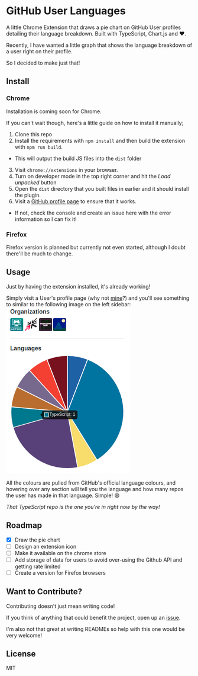 # GitHub User Languages
A little Chrome Extension that draws a pie chart on GitHub User profiles detailing their language breakdown. Built with TypeScript, Chart.js and :heart:.

Recently, I have wanted a little graph that shows the language breakdown of a user right on their profile.

So I decided to make just that!

## Install
### Chrome
Installation is coming soon for Chrome.

If you can't wait though, here's a little guide on how to install it manually;
1. Clone this repo
2. Install the requirements with `npm install` and then build the extension with `npm run build`.
  - This will output the build JS files into the `dist` folder
3. Visit `chrome://extensions` in your browser.
4. Turn on developer mode in the top right corner and hit the *Load unpacked* button
5. Open the `dist` directory that you built files in earlier and it should install the plugin.
6. Visit a [GitHub profile page](https://github.com/crnbrdrck) to ensure that it works.
  - If not, check the console and create an issue here with the error information so I can fix it!

### Firefox
Firefox version is planned but currently not even started, although I doubt there'll be much to change.

## Usage
Just by having the extension installed, it's already working!

Simply visit a User's profile page (why not [mine](https://github.com/crnbrdrck)?) and you'll see something to similar to the following image on the left sidebar: ![github-user-languages demo](./demo.png)

All the colours are pulled from GitHub's official language colours, and hovering over any section will tell you the language and how many repos the user has made in that language. Simple! :smile:

*That TypeScript repo is the one you're in right now by the way!*

## Roadmap

- [x] Draw the pie chart
- [ ] Design an extension icon
- [ ] Make it available on the chrome store
- [ ] Add storage of data for users to avoid over-using the Github API and getting rate limited
- [ ] Create a version for Firefox browsers

## Want to Contribute?
Contributing doesn't just mean writing code!

If you think of anything that could benefit the project, open up an [issue](https://github.com/crnbrdrck/github-user-langs/issues).

I'm also not that great at writing READMEs so help with this one would be very welcome!

## License
MIT
